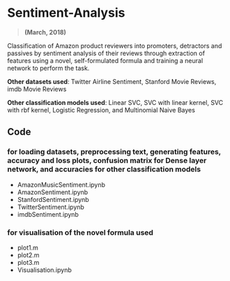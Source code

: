 # Sentiment-Analysis
> **(March, 2018)**

Classification of Amazon product reviewers into promoters, detractors and passives by sentiment analysis of their reviews through extraction of features using a novel, self-formulated formula and training a neural network to perform the task.

**Other datasets used**: Twitter Airline Sentiment, Stanford Movie Reviews, imdb Movie Reviews

**Other classification models used**: Linear SVC, SVC with linear kernel, SVC with rbf kernel, Logistic Regression, and Multinomial Naive Bayes

## Code

### for loading datasets, preprocessing text, generating features, accuracy and loss plots, confusion matrix for Dense layer network, and accuracies for other classification models
* AmazonMusicSentiment.ipynb
* AmazonSentiment.ipynb
* StanfordSentiment.ipynb
* TwitterSentiment.ipynb
* imdbSentiment.ipynb

### for visualisation of the novel formula used
* plot1.m
* plot2.m
* plot3.m
* Visualisation.ipynb
